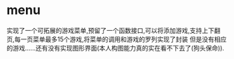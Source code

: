 # menu
实现了一个可拓展的游戏菜单,预留了一个函数接口,可以将添加游戏,支持上下翻页,每一页菜单最多15个游戏,将菜单的调用和游戏的罗列实现了封装
但是没有相应的游戏......还有没有实现图形界面(本人构图能力真的实在看不下去了(狗头保命)).
